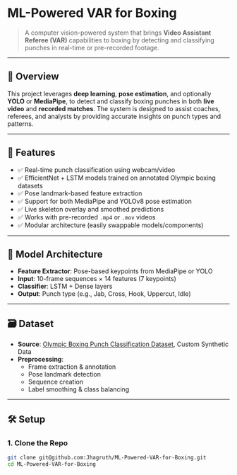 # ML-Powered VAR for Boxing

> A computer vision-powered system that brings **Video Assistant Referee (VAR)** capabilities to boxing by detecting and classifying punches in real-time or pre-recorded footage.

---

## 🚀 Overview

This project leverages **deep learning**, **pose estimation**, and optionally **YOLO** or **MediaPipe**, to detect and classify boxing punches in both **live video** and **recorded matches**. The system is designed to assist coaches, referees, and analysts by providing accurate insights on punch types and patterns.

---

## 🎯 Features

- ✅ Real-time punch classification using webcam/video
- ✅ EfficientNet + LSTM models trained on annotated Olympic boxing datasets
- ✅ Pose landmark-based feature extraction
- ✅ Support for both MediaPipe and YOLOv8 pose estimation
- ✅ Live skeleton overlay and smoothed predictions
- ✅ Works with pre-recorded `.mp4` or `.mov` videos
- ✅ Modular architecture (easily swappable models/components)

---

## 🧠 Model Architecture

- **Feature Extractor**: Pose-based keypoints from MediaPipe or YOLO
- **Input**: 10-frame sequences × 14 features (7 keypoints)
- **Classifier**: LSTM + Dense layers
- **Output**: Punch type (e.g., Jab, Cross, Hook, Uppercut, Idle)

---

## 🗃️ Dataset

- **Source**: [Olympic Boxing Punch Classification Dataset](https://www.kaggle.com/datasets/husseinfarid/olympic-boxing-punch-classification-video-dataset), Custom Synthetic Data
- **Preprocessing**:
  - Frame extraction & annotation
  - Pose landmark detection
  - Sequence creation
  - Label smoothing & class balancing

---

## 🛠️ Setup

### 1. Clone the Repo

```bash
git clone git@github.com:Jhagruth/ML-Powered-VAR-for-Boxing.git
cd ML-Powered-VAR-for-Boxing
